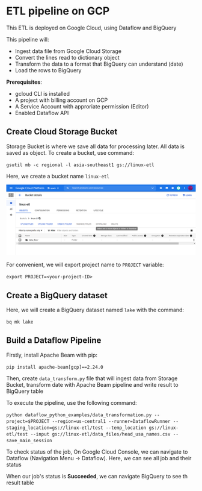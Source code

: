 # ETL pipeline on GCP

This ETL is deployed on Google Cloud, using Dataflow and BigQuery

This pipeline will:
- Ingest data file from Google Cloud Storage
- Convert the lines read to dictionary object
- Transform the data to a format that BigQuery can understand (date)
- Load the rows to BigQuery

**Prerequisites**:
- gcloud CLI is installed
- A project with billing account on GCP
- A Service Account with approriate permission (Editor)
- Enabled Dataflow API

## Create Cloud Storage Bucket
Storage Bucket is where we save all data for processing later. All data is saved as object. To create a bucket, use command:

`gsutil mb -c regional -l asia-southeast1 gs://linux-etl`

Here, we create a bucket name `linux-etl`

![bucket](./img/bucket.PNG)

For convenient, we will export project name to `PROJECT` variable:

`export PROJECT=<your-project-ID>`

## Create a BigQuery dataset
Here, we will create a BigQuery dataset named `lake` with the command:

`bq mk lake`

## Build a Dataflow Pipeline
Firstly, install Apache Beam with pip:

`pip install apache-beam[gcp]==2.24.0`

Then, create `data_transform.py` file that will ingest data from Storage Bucket, transform date with Apache Beam pipeline and write result to BigQuery table 

To execute the pipeline, use the following command:

```python dataflow_python_examples/data_transformation.py --project=$PROJECT --region=us-central1 --runner=DataflowRunner --staging_location=gs://linux-etl/test --temp_location gs://linux-etl/test --input gs://linux-etl/data_files/head_usa_names.csv --save_main_session```

To check status of the job, On Google Cloud Console, we can navigate to Dataflow (Navigation Menu -> Dataflow). Here, we can see all job and their status

When our job's status is **Succeeded**, we can navigate BigQuery to see th result table


